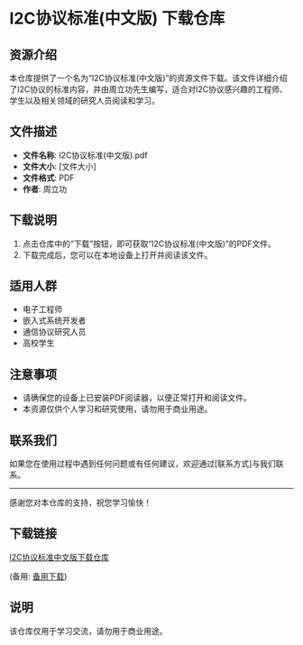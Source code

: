 # I2C协议标准(中文版) 下载仓库

## 资源介绍

本仓库提供了一个名为“I2C协议标准(中文版)”的资源文件下载。该文件详细介绍了I2C协议的标准内容，并由周立功先生编写，适合对I2C协议感兴趣的工程师、学生以及相关领域的研究人员阅读和学习。

## 文件描述

- **文件名称**: I2C协议标准(中文版).pdf
- **文件大小**: [文件大小]
- **文件格式**: PDF
- **作者**: 周立功

## 下载说明

1. 点击仓库中的“下载”按钮，即可获取“I2C协议标准(中文版)”的PDF文件。
2. 下载完成后，您可以在本地设备上打开并阅读该文件。

## 适用人群

- 电子工程师
- 嵌入式系统开发者
- 通信协议研究人员
- 高校学生

## 注意事项

- 请确保您的设备上已安装PDF阅读器，以便正常打开和阅读文件。
- 本资源仅供个人学习和研究使用，请勿用于商业用途。

## 联系我们

如果您在使用过程中遇到任何问题或有任何建议，欢迎通过[联系方式]与我们联系。

---

感谢您对本仓库的支持，祝您学习愉快！

## 下载链接
[I2C协议标准中文版下载仓库](https://pan.quark.cn/s/eadbe1f5e86e) 

(备用: [备用下载](https://pan.baidu.com/s/1ELtX-9jurSAG5EVErnwMGw?pwd=1234))

## 说明

该仓库仅用于学习交流，请勿用于商业用途。

